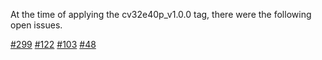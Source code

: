 At the time of applying the cv32e40p_v1.0.0 tag, there were the following open issues.

[#299](https://github.com/openhwgroup/core-v-docs/issues/299)
[#122](https://github.com/openhwgroup/core-v-docs/issues/122)
[#103](https://github.com/openhwgroup/core-v-docs/issues/103)
[#48](https://github.com/openhwgroup/core-v-docs/issues/48)
